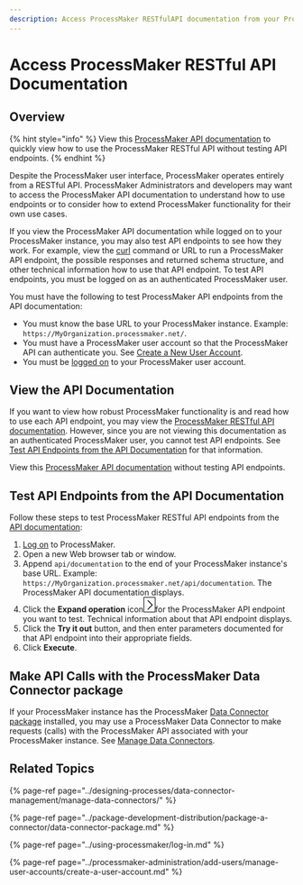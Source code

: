```yaml
---
description: Access ProcessMaker RESTfulAPI documentation from your ProcessMaker instance.
---
```


# Access ProcessMaker RESTful API Documentation

## Overview

{% hint style="info" %}
View this [ProcessMaker API documentation](https://staging-pm4.processmaker.net/api/documentation) to quickly view how to use the ProcessMaker RESTful API without testing API endpoints.
{% endhint %}

Despite the ProcessMaker user interface, ProcessMaker operates entirely from a RESTful API. ProcessMaker Administrators and developers may want to access the ProcessMaker API documentation to understand how to use endpoints or to consider how to extend ProcessMaker functionality for their own use cases.

If you view the ProcessMaker API documentation while logged on to your ProcessMaker instance, you may also test API endpoints to see how they work. For example, view the [curl](https://github.com/curl/curl) command or URL to run a ProcessMaker API endpoint, the possible responses and returned schema structure, and other technical information how to use that API endpoint. To test API endpoints, you must be logged on as an authenticated ProcessMaker user.

You must have the following to test ProcessMaker API endpoints from the API documentation:

* You must know the base URL to your ProcessMaker instance. Example: `https://MyOrganization.processmaker.net/`.
* You must have a ProcessMaker user account so that the ProcessMaker API can authenticate you. See [Create a New User Account](../processmaker-administration/add-users/manage-user-accounts/create-a-user-account.md#create-a-processmaker-user-account).
* You must be [logged on](../using-processmaker/log-in.md#log-on) to your ProcessMaker user account.

## View the API Documentation

If you want to view how robust ProcessMaker functionality is and read how to use each API endpoint, you may view the [ProcessMaker RESTful API documentation](https://staging-pm4.processmaker.net/api/documentation). However, since you are not viewing this documentation as an authenticated ProcessMaker user, you cannot test API endpoints. See [Test API Endpoints from the API Documentation](access-processmaker-api-documentation.md#test-api-endpoints-from-the-api-documentation) for that information.

View this [ProcessMaker API documentation](https://staging-pm4.processmaker.net/api/documentation) without testing API endpoints.

## Test API Endpoints from the API Documentation

Follow these steps to test ProcessMaker RESTful API endpoints from the [API documentation](https://staging-pm4.processmaker.net/api/documentation):

1. [Log on](../using-processmaker/log-in.md#log-in) to ProcessMaker.
2. Open a new Web browser tab or window.
3. Append `api/documentation` to the end of your ProcessMaker instance's base URL. Example: `https://MyOrganization.processmaker.net/api/documentation`. The ProcessMaker API documentation displays.
4. Click the **Expand operation** icon![](../.gitbook/assets/swagger-expand-operation-icon.png)for the ProcessMaker API endpoint you want to test. Technical information about that API endpoint displays.
5. Click the **Try it out** button, and then enter parameters documented for that API endpoint into their appropriate fields.
6. Click **Execute**.

## Make API Calls with the ProcessMaker Data Connector package

If your ProcessMaker instance has the ProcessMaker [Data Connector package](../package-development-distribution/package-a-connector/data-connector-package.md) installed, you may use a ProcessMaker Data Connector to make requests \(calls\) with the ProcessMaker API associated with your ProcessMaker instance. See [Manage Data Connectors](../designing-processes/data-connector-management/manage-data-connectors/).

## Related Topics

{% page-ref page="../designing-processes/data-connector-management/manage-data-connectors/" %}

{% page-ref page="../package-development-distribution/package-a-connector/data-connector-package.md" %}

{% page-ref page="../using-processmaker/log-in.md" %}

{% page-ref page="../processmaker-administration/add-users/manage-user-accounts/create-a-user-account.md" %}


